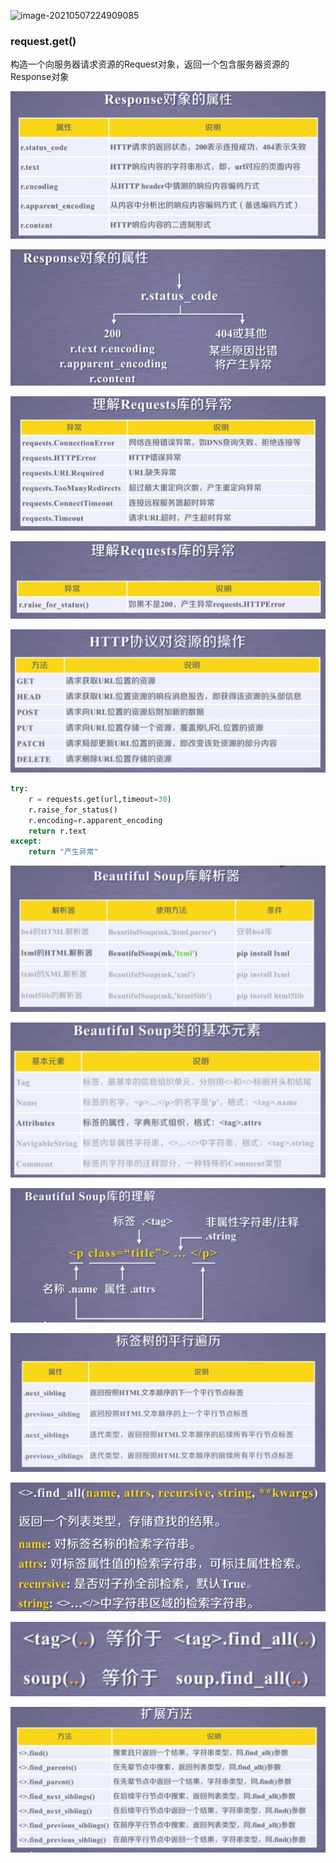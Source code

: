 ![image-20210507224909085](image-20210507224909085.png)

### request.get()

构造一个向服务器请求资源的Request对象，返回一个包含服务器资源的Response对象

![image-20210507225643191](requests-image/image-20210507225643191.png)

![image-20210507225828253](requests-image/image-20210507225828253.png)

![image-20210507230219862](requests-image/image-20210507230219862.png)

![image-20210507230405404](requests-image/image-20210507230405404.png)

![image-20210508195206891](requests-image/image-20210508195206891.png)



```python
try:
	r = requests.get(url,timeout=30)
	r.raise_for_status()
	r.encoding=r.apparent_encoding
	return r.text
except:
	return "产生异常"
```

![image-20210508210333644](requests-image/image-20210508210333644.png)

![image-20210508210822165](requests-image/image-20210508210822165.png)

![image-20210508212156965](requests-image/image-20210508212156965.png)

![image-20210508212827818](requests-image/image-20210508212827818.png)

![image-20210508215110516](requests-image/image-20210508215110516.png)

![image-20210508214928059](requests-image/image-20210508214928059.png)

![image-20210508215008027](requests-image/image-20210508215008027.png)